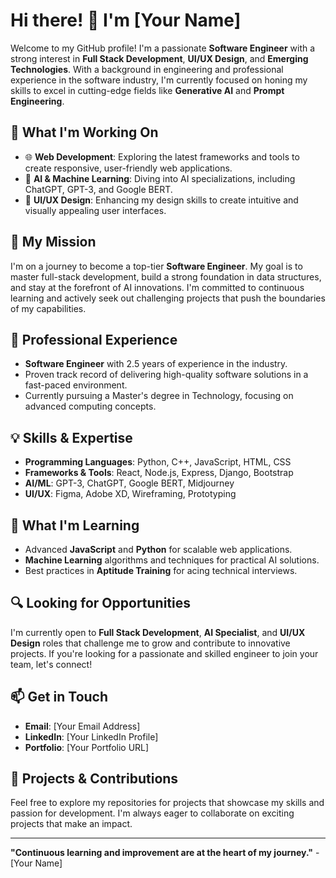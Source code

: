 # Hi there! 👋 I'm [Your Name]

Welcome to my GitHub profile! I'm a passionate **Software Engineer** with a strong interest in **Full Stack Development**, **UI/UX Design**, and **Emerging Technologies**. With a background in engineering and professional experience in the software industry, I'm currently focused on honing my skills to excel in cutting-edge fields like **Generative AI** and **Prompt Engineering**.

## 🚀 What I'm Working On

- 🌐 **Web Development**: Exploring the latest frameworks and tools to create responsive, user-friendly web applications.
- 🤖 **AI & Machine Learning**: Diving into AI specializations, including ChatGPT, GPT-3, and Google BERT.
- 🎨 **UI/UX Design**: Enhancing my design skills to create intuitive and visually appealing user interfaces.

## 🎯 My Mission

I'm on a journey to become a top-tier **Software Engineer**. My goal is to master full-stack development, build a strong foundation in data structures, and stay at the forefront of AI innovations. I'm committed to continuous learning and actively seek out challenging projects that push the boundaries of my capabilities.

## 💼 Professional Experience

- **Software Engineer** with 2.5 years of experience in the industry.
- Proven track record of delivering high-quality software solutions in a fast-paced environment.
- Currently pursuing a Master's degree in Technology, focusing on advanced computing concepts.

## 💡 Skills & Expertise

- **Programming Languages**: Python, C++, JavaScript, HTML, CSS
- **Frameworks & Tools**: React, Node.js, Express, Django, Bootstrap
- **AI/ML**: GPT-3, ChatGPT, Google BERT, Midjourney
- **UI/UX**: Figma, Adobe XD, Wireframing, Prototyping

## 🌱 What I'm Learning

- Advanced **JavaScript** and **Python** for scalable web applications.
- **Machine Learning** algorithms and techniques for practical AI solutions.
- Best practices in **Aptitude Training** for acing technical interviews.

## 🔍 Looking for Opportunities

I'm currently open to **Full Stack Development**, **AI Specialist**, and **UI/UX Design** roles that challenge me to grow and contribute to innovative projects. If you're looking for a passionate and skilled engineer to join your team, let's connect!

## 📫 Get in Touch

- **Email**: [Your Email Address]
- **LinkedIn**: [Your LinkedIn Profile]
- **Portfolio**: [Your Portfolio URL]

## 📝 Projects & Contributions

Feel free to explore my repositories for projects that showcase my skills and passion for development. I'm always eager to collaborate on exciting projects that make an impact.

---

**"Continuous learning and improvement are at the heart of my journey."** - [Your Name]
